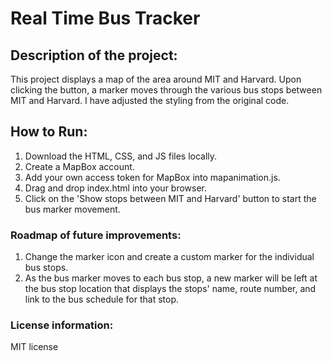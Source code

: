 
# Real Time Bus Tracker

## Description of the project: 
This project displays a map of the area around MIT and Harvard. Upon clicking the button, a marker moves through the various bus stops between MIT and Harvard. I have adjusted the styling from the original code.

## How to Run: 
1. Download the HTML, CSS, and JS files locally.
2. Create a MapBox account.
3. Add your own access token for MapBox into mapanimation.js.
4. Drag and drop index.html into your browser.
5. Click on the 'Show stops between MIT and Harvard' button to start the bus marker movement.

### Roadmap of future improvements: 
1. Change the marker icon and create a custom marker for the individual bus stops.
2. As the bus marker moves to each bus stop, a new marker will be left at the bus stop location that displays the stops' name, route number, and link to the bus schedule for that stop.

### License information: 
MIT license
